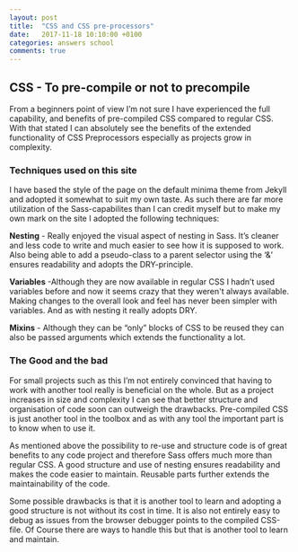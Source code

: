 ```yaml
---
layout: post
title:  "CSS and CSS pre-processors"
date:   2017-11-18 10:10:00 +0100
categories: answers school
comments: true
---
```

## CSS - To pre-compile or not to precompile
From a beginners point of view I’m not sure I have experienced the full capability, and benefits of pre-compiled CSS compared to regular CSS. With that stated I can absolutely see the benefits of the extended functionality of CSS Preprocessors especially as projects grow in complexity.

### Techniques used on this site
I have based the style of the page on the default minima theme from Jekyll and adopted it somewhat to suit my own taste. As such there are far more utilization of the Sass-capabilites than I can credit myself but to make my own mark on the site I adopted the following techniques:

**Nesting** - Really enjoyed the visual aspect of nesting in Sass. It’s cleaner and less code to write and much easier to see how it is supposed to work. Also being able to add a pseudo-class to a parent selector using the ‘&’ ensures readability and adopts the DRY-principle.

**Variables** -Although they are now available in regular CSS I hadn’t used variables before and now it seems crazy that they weren't always available. Making changes to the overall look and feel has never been simpler with variables. And as with nesting it really adopts DRY.

**Mixins** - Although they can be “only” blocks of CSS to be reused they can also be passed arguments which extends the functionality a lot. 

### The Good and the bad
For small projects such as this I’m not entirely convinced that having to work with another tool really is beneficial on the whole. But as a project increases in size and complexity I can see that better structure and organisation of code soon can outweigh the drawbacks. Pre-compiled CSS is just another tool in the toolbox and as with any tool the important part is to know when to use it.

As mentioned above the possibility to re-use and structure code is of great benefits to any code project and therefore Sass offers much more than regular CSS. A good structure and use of nesting ensures readability and makes the code easier to maintain. Reusable parts further extends the maintainability of the code. 

Some possible drawbacks is that it is another tool to learn and adopting a good structure is not without its cost in time. It is also not entirely easy to debug as issues from the browser debugger points to the compiled CSS-file. Of Course there are ways to handle this but that is another tool to learn and maintain.   
